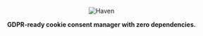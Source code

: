 <p align="center"><img src="https://i.postimg.cc/9Mfsfmf0/haven.png" alt="Haven"></p>
<p align="center"><strong>GDPR-ready cookie consent manager with zero dependencies.</strong></p>
